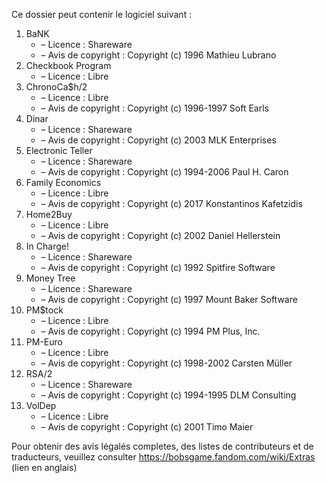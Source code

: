 ﻿Ce dossier peut contenir le logiciel suivant :

1. BaNK
   - – Licence : Shareware
   - – Avis de copyright : Copyright (c) 1996 Mathieu Lubrano
2. Checkbook Program
   - – Licence : Libre
3. ChronoCa$h/2
   - – Licence : Libre
   - – Avis de copyright : Copyright (c) 1996-1997 Soft Earls
4. Dinar
   - – Licence : Shareware
   - – Avis de copyright : Copyright (c) 2003 MLK Enterprises
5. Electronic Teller
   - – Licence : Shareware
   - – Avis de copyright : Copyright (c) 1994-2006 Paul H. Caron
6. Family Economics
   - – Licence : Libre
   - – Avis de copyright : Copyright (c) 2017 Konstantinos Kafetzidis
7. Home2Buy
   - – Licence : Libre
   - – Avis de copyright : Copyright (c) 2002 Daniel Hellerstein
8. In Charge!
   - – Licence : Shareware
   - – Avis de copyright : Copyright (c) 1992 Spitfire Software
9. Money Tree
   - – Licence : Shareware
   - – Avis de copyright : Copyright (c) 1997 Mount Baker Software
10. PM$tock
    - – Licence : Libre
    - – Avis de copyright : Copyright (c) 1994 PM Plus, Inc.
11. PM-Euro
    - – Licence : Libre
    - – Avis de copyright : Copyright (c) 1998-2002 Carsten Müller
12. RSA/2
    - – Licence : Shareware
    - – Avis de copyright : Copyright (c) 1994-1995 DLM Consulting
13. VolDep
    - – Licence : Libre
    - – Avis de copyright : Copyright (c) 2001 Timo Maier

Pour obtenir des avis légalés completes, des listes de contributeurs et de traducteurs, veuillez consulter https://bobsgame.fandom.com/wiki/Extras (lien en anglais)